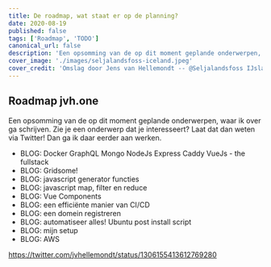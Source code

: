 ```yaml
---
title: De roadmap, wat staat er op de planning?
date: 2020-08-19
published: false
tags: ['Roadmap', 'TODO']
canonical_url: false
description: 'Een opsomming van de op dit moment geplande onderwerpen, waar ik over ga schrijven.'
cover_image: './images/seljalandsfoss-iceland.jpeg'
cover_credit: 'Omslag door Jens van Hellemondt -- @Seljalandsfoss IJsland'
---
```


## Roadmap jvh.one

Een opsomming van de op dit moment geplande onderwerpen, waar ik over ga schrijven. Zie je een onderwerp dat je interesseert? Laat dat dan weten via Twitter! Dan ga ik daar eerder aan werken.

- BLOG: Docker GraphQL Mongo NodeJs Express Caddy VueJs - the fullstack
- BLOG: Gridsome!
- BLOG: javascript generator functies
- BLOG: javascript map, filter en reduce
- BLOG: Vue Components
- BLOG: een efficiënte manier van CI/CD
- BLOG: een domein registreren
- BLOG: automatiseer alles! Ubuntu post install script
- BLOG: mijn setup
- BLOG: AWS

https://twitter.com/jvhellemondt/status/1306155413612769280
